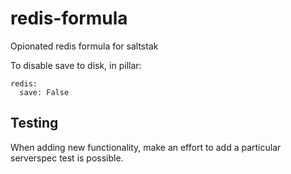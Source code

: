 redis-formula
=============

Opionated redis formula for saltstak

To disable save to disk, in pillar:

```
redis:
  save: False
```

## Testing
When adding new functionality, make an effort to add a particular serverspec test is possible.
